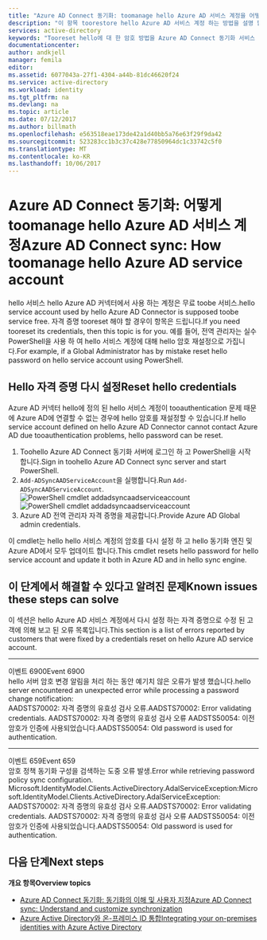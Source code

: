 ```yaml
---
title: "Azure AD Connect 동기화: toomanage hello Azure AD 서비스 계정을 어떻게 | Microsoft Docs"
description: "이 항목 toorestore hello Azure AD 서비스 계정 하는 방법을 설명 합니다."
services: active-directory
keywords: "Tooreset hello에 대 한 암호 방법을 Azure AD Connect 동기화 서비스 계정 커넥터 hello AADSTS70002, AADSTS50054,"
documentationcenter: 
author: andkjell
manager: femila
editor: 
ms.assetid: 6077043a-27f1-4304-a44b-81dc46620f24
ms.service: active-directory
ms.workload: identity
ms.tgt_pltfrm: na
ms.devlang: na
ms.topic: article
ms.date: 07/12/2017
ms.author: billmath
ms.openlocfilehash: e563518eae173de42a1d40bb5a76e63f29f9da42
ms.sourcegitcommit: 523283cc1b3c37c428e77850964dc1c33742c5f0
ms.translationtype: MT
ms.contentlocale: ko-KR
ms.lasthandoff: 10/06/2017
---
```

# <a name="azure-ad-connect-sync-how-toomanage-hello-azure-ad-service-account"></a><span data-ttu-id="d7189-104">Azure AD Connect 동기화: 어떻게 toomanage hello Azure AD 서비스 계정</span><span class="sxs-lookup"><span data-stu-id="d7189-104">Azure AD Connect sync: How toomanage hello Azure AD service account</span></span>
<span data-ttu-id="d7189-105">hello 서비스 hello Azure AD 커넥터에서 사용 하는 계정은 무료 toobe 서비스.</span><span class="sxs-lookup"><span data-stu-id="d7189-105">hello service account used by hello Azure AD Connector is supposed toobe service free.</span></span> <span data-ttu-id="d7189-106">자격 증명 tooreset 해야 할 경우이 항목은 드립니다.</span><span class="sxs-lookup"><span data-stu-id="d7189-106">If you need tooreset its credentials, then this topic is for you.</span></span> <span data-ttu-id="d7189-107">예를 들어, 전역 관리자는 실수 PowerShell을 사용 하 여 hello 서비스 계정에 대해 hello 암호 재설정으로 가집니다.</span><span class="sxs-lookup"><span data-stu-id="d7189-107">For example, if a Global Administrator has by mistake reset hello password on hello service account using PowerShell.</span></span>

## <a name="reset-hello-credentials"></a><span data-ttu-id="d7189-108">Hello 자격 증명 다시 설정</span><span class="sxs-lookup"><span data-stu-id="d7189-108">Reset hello credentials</span></span>
<span data-ttu-id="d7189-109">Azure AD 커넥터 hello에 정의 된 hello 서비스 계정이 tooauthentication 문제 때문에 Azure AD에 연결할 수 없는 경우에 hello 암호를 재설정할 수 있습니다.</span><span class="sxs-lookup"><span data-stu-id="d7189-109">If hello service account defined on hello Azure AD Connector cannot contact Azure AD due tooauthentication problems, hello password can be reset.</span></span>

1. <span data-ttu-id="d7189-110">Toohello Azure AD Connect 동기화 서버에 로그인 하 고 PowerShell을 시작 합니다.</span><span class="sxs-lookup"><span data-stu-id="d7189-110">Sign in toohello Azure AD Connect sync server and start PowerShell.</span></span>
2. <span data-ttu-id="d7189-111">`Add-ADSyncAADServiceAccount`을 실행합니다.</span><span class="sxs-lookup"><span data-stu-id="d7189-111">Run `Add-ADSyncAADServiceAccount`.</span></span>  
   <span data-ttu-id="d7189-112">![PowerShell cmdlet addadsyncaadserviceaccount](./media/active-directory-aadconnectsync-howto-azureadaccount/addadsyncaadserviceaccount.png)</span><span class="sxs-lookup"><span data-stu-id="d7189-112">![PowerShell cmdlet addadsyncaadserviceaccount](./media/active-directory-aadconnectsync-howto-azureadaccount/addadsyncaadserviceaccount.png)</span></span>
3. <span data-ttu-id="d7189-113">Azure AD 전역 관리자 자격 증명을 제공합니다.</span><span class="sxs-lookup"><span data-stu-id="d7189-113">Provide Azure AD Global admin credentials.</span></span>

<span data-ttu-id="d7189-114">이 cmdlet는 hello hello 서비스 계정의 암호를 다시 설정 하 고 hello 동기화 엔진 및 Azure AD에서 모두 업데이트 합니다.</span><span class="sxs-lookup"><span data-stu-id="d7189-114">This cmdlet resets hello password for hello service account and update it both in Azure AD and in hello sync engine.</span></span>

## <a name="known-issues-these-steps-can-solve"></a><span data-ttu-id="d7189-115">이 단계에서 해결할 수 있다고 알려진 문제</span><span class="sxs-lookup"><span data-stu-id="d7189-115">Known issues these steps can solve</span></span>
<span data-ttu-id="d7189-116">이 섹션은 hello Azure AD 서비스 계정에서 다시 설정 하는 자격 증명으로 수정 된 고객에 의해 보고 된 오류 목록입니다.</span><span class="sxs-lookup"><span data-stu-id="d7189-116">This section is a list of errors reported by customers that were fixed by a credentials reset on hello Azure AD service account.</span></span>

- - -
<span data-ttu-id="d7189-117">이벤트 6900</span><span class="sxs-lookup"><span data-stu-id="d7189-117">Event 6900</span></span>  
<span data-ttu-id="d7189-118">hello 서버 암호 변경 알림을 처리 하는 동안 예기치 않은 오류가 발생 했습니다.</span><span class="sxs-lookup"><span data-stu-id="d7189-118">hello server encountered an unexpected error while processing a password change notification:</span></span>  
<span data-ttu-id="d7189-119">AADSTS70002: 자격 증명의 유효성 검사 오류.</span><span class="sxs-lookup"><span data-stu-id="d7189-119">AADSTS70002: Error validating credentials.</span></span> <span data-ttu-id="d7189-120">AADSTS70002: 자격 증명의 유효성 검사 오류 AADSTS50054: 이전 암호가 인증에 사용되었습니다.</span><span class="sxs-lookup"><span data-stu-id="d7189-120">AADSTS50054: Old password is used for authentication.</span></span>

- - -
<span data-ttu-id="d7189-121">이벤트 659</span><span class="sxs-lookup"><span data-stu-id="d7189-121">Event 659</span></span>  
<span data-ttu-id="d7189-122">암호 정책 동기화 구성을 검색하는 도중 오류 발생.</span><span class="sxs-lookup"><span data-stu-id="d7189-122">Error while retrieving password policy sync configuration.</span></span> <span data-ttu-id="d7189-123">Microsoft.IdentityModel.Clients.ActiveDirectory.AdalServiceException:</span><span class="sxs-lookup"><span data-stu-id="d7189-123">Microsoft.IdentityModel.Clients.ActiveDirectory.AdalServiceException:</span></span>  
<span data-ttu-id="d7189-124">AADSTS70002: 자격 증명의 유효성 검사 오류.</span><span class="sxs-lookup"><span data-stu-id="d7189-124">AADSTS70002: Error validating credentials.</span></span> <span data-ttu-id="d7189-125">AADSTS70002: 자격 증명의 유효성 검사 오류 AADSTS50054: 이전 암호가 인증에 사용되었습니다.</span><span class="sxs-lookup"><span data-stu-id="d7189-125">AADSTS50054: Old password is used for authentication.</span></span>

## <a name="next-steps"></a><span data-ttu-id="d7189-126">다음 단계</span><span class="sxs-lookup"><span data-stu-id="d7189-126">Next steps</span></span>
<span data-ttu-id="d7189-127">**개요 항목**</span><span class="sxs-lookup"><span data-stu-id="d7189-127">**Overview topics**</span></span>

* [<span data-ttu-id="d7189-128">Azure AD Connect 동기화: 동기화의 이해 및 사용자 지정</span><span class="sxs-lookup"><span data-stu-id="d7189-128">Azure AD Connect sync: Understand and customize synchronization</span></span>](active-directory-aadconnectsync-whatis.md)
* [<span data-ttu-id="d7189-129">Azure Active Directory와 온-프레미스 ID 통합</span><span class="sxs-lookup"><span data-stu-id="d7189-129">Integrating your on-premises identities with Azure Active Directory</span></span>](active-directory-aadconnect.md)

